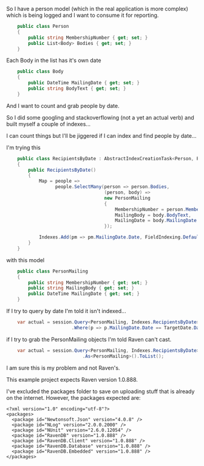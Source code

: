 So I have a person model (which in the real application is more complex) which is being logged and I want to consume it for reporting.

``` c#
    public class Person
    {
        public string MembershipNumber { get; set; }
        public List<Body> Bodies { get; set; } 
    }
```

Each Body in the list has it's own date

``` c#
	public class Body
	{
		public DateTime MailingDate { get; set; }
		public string BodyText { get; set; }
	}
```

And I want to count and grab people by date.

So I did some googling and stackoverflowing (not a yet an actual verb) and built myself a couple of indexes...

I can count things but I'll be jiggered if I can index and find people by date...

I'm trying this
``` c#
	public class RecipientsByDate : AbstractIndexCreationTask<Person, PersonMailing>
	{
		public RecipientsByDate()
		{
			Map = people =>
				  people.SelectMany(person => person.Bodies,
									(person, body) =>
									new PersonMailing
									{
										MembershipNumber = person.MembershipNumber,
										MailingBody = body.BodyText,
										MailingDate = body.MailingDate
									});

			Indexes.Add(pm => pm.MailingDate.Date, FieldIndexing.Default);
		}
	}
```

with this model
``` c#
    public class PersonMailing
    {
        public string MembershipNumber { get; set; }
        public string MailingBody { get; set; }
        public DateTime MailingDate { get; set; }
    }
```

If I try to query by date I'm told it isn't indexed... 

``` c#
	var actual = session.Query<PersonMailing, Indexes.RecipientsByDate>()
						.Where(p => p.MailingDate.Date == TargetDate.Date);
```

if I try to grab the PersonMailing objects I'm told Raven can't cast.

``` c#
	var actual = session.Query<PersonMailing, Indexes.RecipientsByDate>()
							.As<PersonMailing>().ToList();
```

I am sure this is my problem and not Raven's.

This example project expects Raven version 1.0.888. 

I've excluded the packages folder to save on uploading stuff that is already on the internet. However, the packages expected are:

```
<?xml version="1.0" encoding="utf-8"?>
<packages>
  <package id="Newtonsoft.Json" version="4.0.8" />
  <package id="NLog" version="2.0.0.2000" />
  <package id="NUnit" version="2.6.0.12054" />
  <package id="RavenDB" version="1.0.888" />
  <package id="RavenDB.Client" version="1.0.888" />
  <package id="RavenDB.Database" version="1.0.888" />
  <package id="RavenDB.Embedded" version="1.0.888" />
</packages>
```
